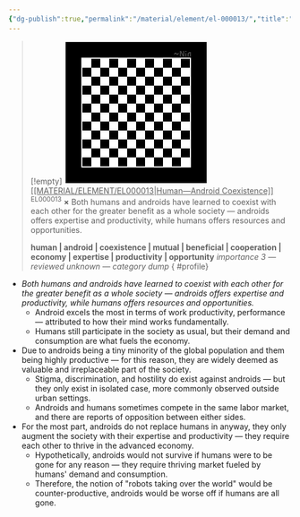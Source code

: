```yaml
---
{"dg-publish":true,"permalink":"/material/element/el-000013/","title":"Human—Android Coexistence","tags":["-element"]}
---
```


>[!empty]
> ![RESOURCE/ASSET/OTHER/PlaceholderIcon.png|icon](/img/user/RESOURCE/ASSET/OTHER/PlaceholderIcon.png) <u class="title">[[MATERIAL/ELEMENT/EL000013\|Human—Android Coexistence]]</u> <sup class="title">EL000013</sup> <b class="title">×</b>
> Both humans and androids have learned to coexist with each other for the greater benefit as a whole society — androids offers expertise and productivity, while humans offers resources and opportunities.
> 
> <b>human | android | coexistence | mutual | beneficial | cooperation | economy | expertise | productivity | opportunity</b>
> <i class="small">importance 3 — reviewed unknown — category dump</i>
{ #profile}


- *Both humans and androids have learned to coexist with each other for the greater benefit as a whole society — androids offers expertise and productivity, while humans offers resources and opportunities.*
	- Android excels the most in terms of work productivity, performance — attributed to how their mind works fundamentally.
	- Humans still participate in the society as usual, but their demand and consumption are what fuels the economy.
- Due to androids being a tiny minority of the global population and them being highly productive — for this reason, they are widely deemed as valuable and irreplaceable part of the society.
	- Stigma, discrimination, and hostility do exist against androids — but they only exist in isolated case, more commonly observed outside urban settings.
	- Androids and humans sometimes compete in the same labor market, and there are reports of opposition between either sides.
- For the most part, androids do not replace humans in anyway, they only augment the society with their expertise and productivity — they require each other to thrive in the advanced economy.
	- Hypothetically, androids would not survive if humans were to be gone for any reason — they require thriving market fueled by humans' demand and consumption.
	- Therefore, the notion of "robots taking over the world" would be counter-productive, androids would be worse off if humans are all gone.